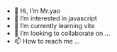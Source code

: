 - 👋 Hi, I’m Mr.yao
- 👀 I’m interested in javascript
- 🌱 I’m currently learning vite
- 💞️ I’m looking to collaborate on ...
- 📫 How to reach me ...



<!---
yaocoding007/yaocoding007 is a ✨ special ✨ repository because its `README.md` (this file) appears on your GitHub profile.
You can click the Preview link to take a look at your changes.
--->
